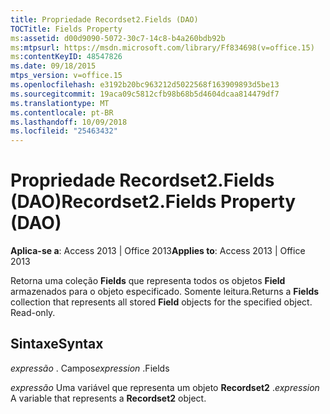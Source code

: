 ```yaml
---
title: Propriedade Recordset2.Fields (DAO)
TOCTitle: Fields Property
ms:assetid: d00d9090-5072-30c7-14c8-b4a260bdb92b
ms:mtpsurl: https://msdn.microsoft.com/library/Ff834698(v=office.15)
ms:contentKeyID: 48547826
ms.date: 09/18/2015
mtps_version: v=office.15
ms.openlocfilehash: e3192b20bc963212d5022568f163909893d5be13
ms.sourcegitcommit: 19aca09c5812cfb98b68b5d4604dcaa814479df7
ms.translationtype: MT
ms.contentlocale: pt-BR
ms.lasthandoff: 10/09/2018
ms.locfileid: "25463432"
---
```

# <a name="recordset2fields-property-dao"></a><span data-ttu-id="73f29-102">Propriedade Recordset2.Fields (DAO)</span><span class="sxs-lookup"><span data-stu-id="73f29-102">Recordset2.Fields Property (DAO)</span></span>


<span data-ttu-id="73f29-103">**Aplica-se a**: Access 2013 | Office 2013</span><span class="sxs-lookup"><span data-stu-id="73f29-103">**Applies to**: Access 2013 | Office 2013</span></span>

<span data-ttu-id="73f29-p101">Retorna uma coleção **Fields** que representa todos os objetos **Field** armazenados para o objeto especificado. Somente leitura.</span><span class="sxs-lookup"><span data-stu-id="73f29-p101">Returns a **Fields** collection that represents all stored **Field** objects for the specified object. Read-only.</span></span>

## <a name="syntax"></a><span data-ttu-id="73f29-106">Sintaxe</span><span class="sxs-lookup"><span data-stu-id="73f29-106">Syntax</span></span>

<span data-ttu-id="73f29-107">*expressão* . Campos</span><span class="sxs-lookup"><span data-stu-id="73f29-107">*expression* .Fields</span></span>

<span data-ttu-id="73f29-108">*expressão* Uma variável que representa um objeto **Recordset2** .</span><span class="sxs-lookup"><span data-stu-id="73f29-108">*expression* A variable that represents a **Recordset2** object.</span></span>

